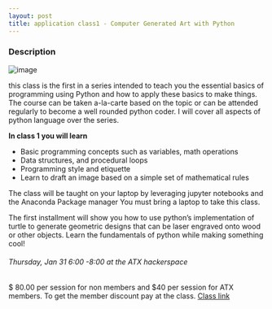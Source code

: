```yaml
---
layout: post
title: application class1 - Computer Generated Art with Python 
---
```

### Description

![image](https://www.dropbox.com/s/58j6ph1o50uhdgo/379H.jpg?dl=0 "__")

this class is the first in a series intended to teach you the essential basics of programming using Python and how to apply these basics to make things. The course can be taken a-la-carte based on the topic or can be attended regularly to become a well rounded python coder. I will cover all aspects of python language over the series.

**In class 1 you will learn** 

* Basic programming concepts such as variables, math operations 
* Data structures, and procedural loops
* Programming style and etiquette
* Learn to draft an image based on a simple set of mathematical rules

The class will be taught on your laptop by leveraging jupyter notebooks and the Anaconda Package manager
You must bring a laptop to take this class.

The first installment will show you how to use python’s implementation of turtle to generate geometric designs that can be laser engraved onto wood or other objects.  Learn the fundamentals of python while making something cool!

###### *Thursday, Jan 31 6:00 -8:00 at the ATX hackerspace*

$ 80.00 per session for non members and $40 per session for ATX members. To get the member discount pay at the class. [Class link](https://www.eventbrite.com/e/python-for-makers-and-other-humans-drawing-with-python-tickets-55500616839?aff=GunnarPython)
